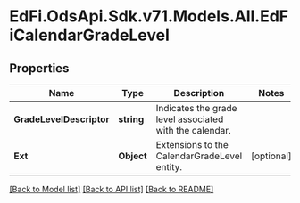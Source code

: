 # EdFi.OdsApi.Sdk.v71.Models.All.EdFiCalendarGradeLevel

## Properties

Name | Type | Description | Notes
------------ | ------------- | ------------- | -------------
**GradeLevelDescriptor** | **string** | Indicates the grade level associated with the calendar. | 
**Ext** | **Object** | Extensions to the CalendarGradeLevel entity. | [optional] 

[[Back to Model list]](../../README.md#documentation-for-models) [[Back to API list]](../../README.md#documentation-for-api-endpoints) [[Back to README]](../../README.md)

